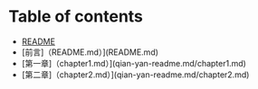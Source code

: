 # Table of contents

* [README](README.md)
* [前言]（README.md）](README.md)
* [第一章]（chapter1.md）](qian-yan-readme.md/chapter1.md)
* [第二章]（chapter2.md）](qian-yan-readme.md/chapter2.md)
